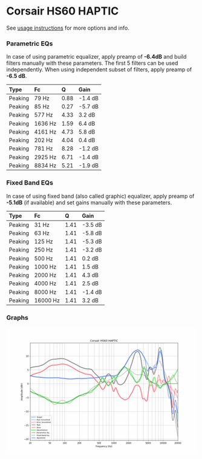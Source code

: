 # Corsair HS60 HAPTIC
See [usage instructions](https://github.com/jaakkopasanen/AutoEq#usage) for more options and info.

### Parametric EQs
In case of using parametric equalizer, apply preamp of **-6.4dB** and build filters manually
with these parameters. The first 5 filters can be used independently.
When using independent subset of filters, apply preamp of **-6.5 dB**.

| Type    | Fc      |    Q | Gain    |
|:--------|:--------|:-----|:--------|
| Peaking | 79 Hz   | 0.88 | -1.4 dB |
| Peaking | 85 Hz   | 0.27 | -5.7 dB |
| Peaking | 577 Hz  | 4.33 | 3.2 dB  |
| Peaking | 1636 Hz | 1.59 | 6.4 dB  |
| Peaking | 4161 Hz | 4.73 | 5.8 dB  |
| Peaking | 202 Hz  | 4.04 | 0.4 dB  |
| Peaking | 781 Hz  | 8.28 | -1.2 dB |
| Peaking | 2925 Hz | 6.71 | -1.4 dB |
| Peaking | 8834 Hz | 5.21 | -1.9 dB |

### Fixed Band EQs
In case of using fixed band (also called graphic) equalizer, apply preamp of **-5.1dB**
(if available) and set gains manually with these parameters.

| Type    | Fc       |    Q | Gain    |
|:--------|:---------|:-----|:--------|
| Peaking | 31 Hz    | 1.41 | -3.5 dB |
| Peaking | 63 Hz    | 1.41 | -5.8 dB |
| Peaking | 125 Hz   | 1.41 | -5.3 dB |
| Peaking | 250 Hz   | 1.41 | -3.2 dB |
| Peaking | 500 Hz   | 1.41 | 0.2 dB  |
| Peaking | 1000 Hz  | 1.41 | 1.5 dB  |
| Peaking | 2000 Hz  | 1.41 | 4.3 dB  |
| Peaking | 4000 Hz  | 1.41 | 2.5 dB  |
| Peaking | 8000 Hz  | 1.41 | -1.4 dB |
| Peaking | 16000 Hz | 1.41 | 3.2 dB  |

### Graphs
![](./Corsair%20HS60%20HAPTIC.png)